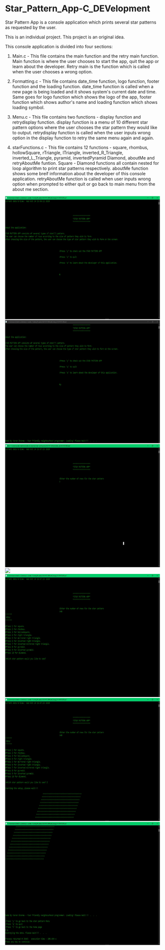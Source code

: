 # Star_Pattern_App-C_DEVelopment

Star Pattern App is a console application which prints several star patterns as requested by the user.

This is an individual project. This project is an original idea.

This console application is divided into four sections:

1. Main.c - This file contains the main function and the retry main function. Main function is where the user chooses to start the app, quit the app or learn about the developer.
            Retry main is the function which is called when the user chooses a wrong option.
            
2. Formatting.c - This file contains date_time function, logo function, footer function and the loading function. date_time function is called when a new page is being loaded and                   it shows system's current date and time. Same goes for logo function which shows the logo of the app, footer function which shows author's name and loading                         function which shows loading symbol.

3. Menu.c - This file contains two functions - display function and retrydisplay function. display function is a menu of 10 different star pattern options where the user chooses               the star pattern they would like to output. retrydisplay function is called when the user inputs wrong option in the display function to retry the same menu again and             again.

4. starFunctions.c - This file contains 12 functions - square, rhombus, hollowSquare, rTriangle, lTriangle, inverted_R_Triangle, inverted_L_Triangle, pyramid, invertedPyramid                          Diamond, aboutMe and retryAboutMe funtion. Square - Diamond functions all contain nested for loop algorithm to print star patterns respectively. aboutMe                            function shows some breif information about the developer of this console application. retryAboutMe function is called when user inputs wrong option when                          prompted to either quit or go back to main menu from the about me section.

<img src="Images/1.JPG" Height=400>

<img src="Images/2.JPG" Height=400>

<img src="Images/3.JPG" Height=400>

<img src="Images/4.JPG" Height=400>

<img src="Images/5.JPG" Height=400>

<img src="Images/6.JPG" Height=400>

<img src="Images/7.JPG" Height=400>
